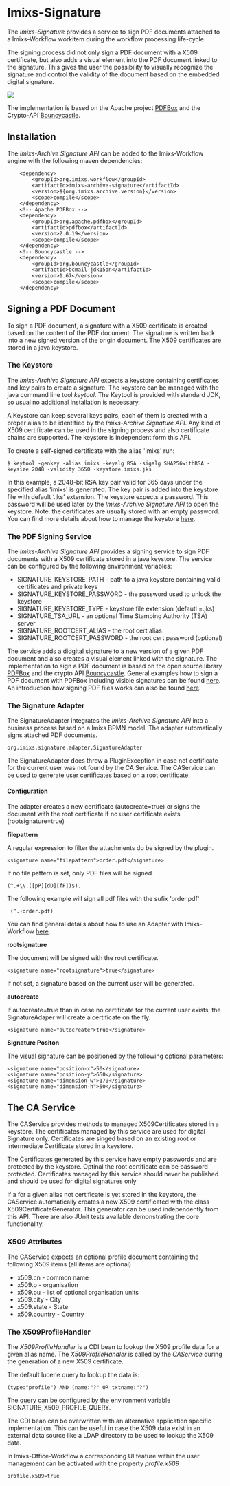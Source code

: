 # Imixs-Signature 

The *Imixs-Signature* provides a service to sign PDF documents attached to a Imixs-Workflow workitem during the workflow processing life-cycle. 

The signing process did not only sign a PDF document with a X509 certificate, but also adds a visual element into the PDF document linked to the signature. This gives the user the possibility to visually recognize the signature and control the validity of the document based on the embedded digital signature.

<img src="docs/imixs-signature-example-001.png">


The implementation is based on the Apache project [PDFBox](https://pdfbox.apache.org/) and the Crypto-API [Bouncycastle](http://bouncycastle.org/). 

## Installation

The *Imixs-Archive Signature API* can be added to the Imixs-Workflow engine with the following maven dependencies:

		<dependency>
			<groupId>org.imixs.workflow</groupId>
			<artifactId>imixs-archive-signature</artifactId>
			<version>${org.imixs.archive.version}</version>
			<scope>compile</scope>
		</dependency>
		<!-- Apache PDFBox -->
		<dependency>
			<groupId>org.apache.pdfbox</groupId>
			<artifactId>pdfbox</artifactId>
			<version>2.0.19</version>
			<scope>compile</scope>
		</dependency>
		<!-- Bouncycastle -->
		<dependency>
			<groupId>org.bouncycastle</groupId>
			<artifactId>bcmail-jdk15on</artifactId>
			<version>1.67</version>
			<scope>compile</scope>
		</dependency>
		


## Signing a PDF Document

To sign a PDF document, a signature with a X509 certificate is created based on the content of the PDF document. The signature is written back into a new signed version of the origin document. The X509 certificates are stored in a java keystore. 

### The Keystore

The *Imixs-Archive Signature API* expects a keystore containing certificates and key pairs to create a signature. The keystore can be managed with the java command line tool *keytool*. The Keytool is provided with standard JDK, so usual no additional installation is necessary. 

A Keystore can keep several keys pairs, each of them is created with a proper alias to be identified by the *Imixs-Archive Signature API*. Any kind of X509 certificate can be used in the signing process and also certificate chains are supported. The keystore is independent form this API.

To create a self-signed certificate with the alias 'imixs' run:

	$ keytool -genkey -alias imixs -keyalg RSA -sigalg SHA256withRSA -keysize 2048 -validity 3650 -keystore imixs.jks

In this example, a 2048-bit RSA key pair valid for 365 days under the specified alias 'imixs' is generated. 
The key pair is added into the keystore file with default ‘.jks’ extension.
The keystore expects a password. This password will be used later by the *Imixs-Archive Signature API* to open the keystore. 
 Note: the certificates are usually stored with an empty password. You can find more details about how to manage the keystore [here](docs/README.md). 


 
### The PDF Signing Service

The *Imixs-Archive Signature API* provides a signing service to sign PDF documents with a X509 certificate stored in a java keystore. The service can be configured by the following environment variables:

 * SIGNATURE_KEYSTORE_PATH - path to a java keystore containing valid certificates and private keys
 * SIGNATURE_KEYSTORE_PASSWORD - the password used to unlock the keystore
 * SIGNATURE_KEYSTORE_TYPE - keystore file extension (defautl =.jks)
 * SIGNATURE_TSA_URL - an optional Time Stamping Authority (TSA) server
 * SIGNATURE_ROOTCERT_ALIAS - the root cert alias
 * SIGNATURE_ROOTCERT_PASSWORD - the root cert password (optional)

The service adds a didgital signature to a new version of a given PDF document and also creates a visual element linked with the signature.
The implementation to sign a PDF document is based on the open source library [PDFBox](https://github.com/apache/pdfbox) and the crypto API [Bouncycastle](http://bouncycastle.org/). General examples how to sign a PDF document with PDFBox including visible signatures can be found [here](https://github.com/apache/pdfbox/tree/trunk/examples/src/main/java/org/apache/pdfbox/examples/signature). 
An introduction how signing PDF files works can also be found [here](https://jvmfy.com/2018/11/17/how-to-digitally-sign-pdf-files/).

### The Signature Adapter

The SignatureAdapter integrates the *Imixs-Archive Signature API* into a business process based on a Imixs BPMN model. The adapter automatically signs attached PDF documents. 

	org.imixs.signature.adapter.SignatureAdapter
	
The SignatureAdapter does throw a PluginException in case not certificate for the current user was not found by the CA Service. The CAService can be used to generate user certificates	based on a root certificate. 

#### Configuration
The adapter creates a new  certificate (autocreate=true) or signs the document with the root certificate if no user certificate exists (rootsignature=true)


**filepattern**

A  regular expression to filter the attachments do be signed by the plugin. 

	<signature name="filepattern">order.pdf</signature>


If no file pattern is set, only PDF files will be signed 

	(^.+\\.([pP][dD][fF])$).

The following example will sign all pdf files with the sufix 'order.pdf'

	 (^.+order.pdf)

You can find general details about how to use an Adapter with Imixs-Workflow [here](https://www.imixs.org/doc/core/adapter-api.html).


**rootsignature**

The document will be signed with the root certificate.

	<signature name="rootsignature">true</signature>

If not set, a signature based on the current user will be generated. 

**autocreate**

If autocreate=true than in case no certificate for the current user exists, the SignatureAdaper will create a certificate on the fly.

	<signature name="autocreate">true</signature>

**Signature Positon**

The visual signature can be positioned by the following optional parameters:

    <signature name="position-x">50</signature>
    <signature name="position-y">650</signature>
    <signature name="dimension-w">170</signature>
    <signature name="dimension-h">50</signature>

	
## The CA Service
	
The CAService provides methods to managed X509Certificates stored in a keystore. The certificates managed by this service
are  used for  digital Signature only. Certificates are singed based on an existing root or intermediate Certificate stored in a keystore.

The Certificates generated by this service have empty passwords and are protected by the keystore. Optinal the root certificate can be password protected. Certificates managed by this service should never be published and should be used for digital signatures only

If a for a given alias not certificate is yet stored in the keystore, the CAService automatically creates a new X509 certificated with the class X509CertificateGenerator. This generator can be used independently from this API. There are also JUnit tests available demonstrating the core functionality. 


### X509 Attributes

The CAService expects an optional profile document containing the following X509 items (all items are optional)

 - x509.cn - common name
 - x509.o  - organisation 
 - x509.ou - list of optional organisation units
 - x509.city - City
 - x509.state - State
 - x509.country - Country


### The X509ProfileHandler

The *X509ProfileHandler* is a CDI bean to lookup the X509 profile data for a  given alias name. The *X509ProfileHandler* is called by the *CAService* during the generation of a new X509 certificate. 

The default lucene query to lookup the data is:

	(type:"profile") AND (name:"?" OR txtname:"?")

The query can be configured by the environment variable SIGNATURE_X509_PROFILE_QUERY.

The CDI bean can be overwritten with an alternative application specific implementation. This can be useful in case the X509 data exist in an external data source like a LDAP directory to be used to  lookup the X509 data.

In Imixs-Office-Workflow a corresponding UI feature within the user management can be activated with the property *profile.x509*

	profile.x509=true